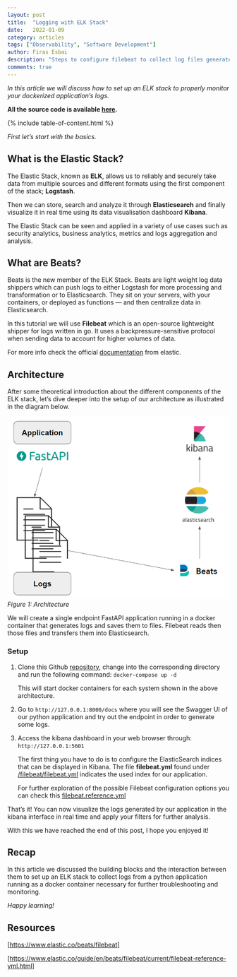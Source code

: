 ```yaml
---
layout: post
title:  "Logging with ELK Stack"
date:   2022-01-09
category: articles
tags: ["Observability", "Software Development"]
author: Firas Esbai
description: "Steps to configure filebeat to collect log files generated by python application running in docker container and saves them to elasticsearch"
comments: true
---
```


*In this article we will discuss how to set up an ELK stack to properly monitor your dockerized application’s logs.* 

**All the source code is available [here].**

{% include table-of-content.html %}

*First let’s start with the basics.*

## What is the Elastic Stack? ##

The Elastic Stack, known as **ELK**, allows us to reliably and securely take data from multiple sources and different formats using the first component of the stack; **Logstash**. 

Then we can store, search and analyze it through **Elasticsearch** and finally visualize it in real time using its data visualisation dashboard **Kibana**.   

The Elastic Stack can be seen and applied in a variety of use cases such as security analytics, business analytics, metrics and logs aggregation and analysis.  

## What are Beats? ##

Beats is the new member of the ELK Stack. Beats are light weight log data shippers which can push logs to either Logstash for more processing and transformation or to Elasticsearch.
They sit on your servers, with your containers, or deployed as functions — and then centralize data in Elasticsearch. 

In this tutorial we will use **Filebeat** which is an open-source lightweight shipper for logs written in go. 
It uses a backpressure-sensitive protocol when sending data to account for higher volumes of data.

For more info check the official [documentation] from elastic.  

## Architecture ##

After some theoretical introduction about the different components of the ELK stack, let’s dive deeper into the setup of our architecture as illustrated in the diagram below. 

![image](/assets/images/articles/5_logging_with_elk_stack.PNG)
<br />*Figure 1: Architecture*

We will create a single endpoint FastAPI application running in a docker container that generates logs and saves them to files. Filebeat reads then those files and transfers them into Elasticsearch. 

### Setup ### 

1. Clone this Github [repository], change into the corresponding directory and run the following command: `docker-compose up -d` 
    
   This will start docker containers for each system shown in the above architecture. 

2. Go to `http://127.0.0.1:8000/docs` where you will see the Swagger UI of our python application and try out  the endpoint in order to generate some logs. 

3. Access the kibana dashboard in your web browser through: `http://127.0.0.1:5601`
   
   The first thing you have to do is to configure the ElasticSearch indices that can be displayed in Kibana.
   The file **filebeat.yml** found under [/filebeat/filebeat.yml] indicates the used index for our application. 
   
   For further exploration of the possible Filebeat configuration options you can check this [filebeat.reference.yml] 


That’s it! You can now visualize the logs generated by our application in the kibana interface in real time and apply your filters for further analysis. 


With this we have reached the end of this post, I hope you enjoyed it! 

## Recap ## 

In this article we discussed the building blocks and the interaction between them to set up an ELK stack to collect logs from a python application running as a docker container necessary for further troubleshooting and monitoring.

*Happy learning!*

## Resources ##

[https://www.elastic.co/beats/filebeat]

[https://www.elastic.co/guide/en/beats/filebeat/current/filebeat-reference-yml.html]



[here]: https://github.com/firasesbai/fastapi-elk-stack-logging
[documentation]: https://www.elastic.co/beats/filebeat
[repository]: https://github.com/firasesbai/fastapi-elk-stack-logging
[/filebeat/filebeat.yml]: https://github.com/firasesbai/fastapi-elk-stack-logging/blob/main/filebeat/filebeat.yml
[filebeat.reference.yml]: https://www.elastic.co/guide/en/beats/filebeat/current/filebeat-reference-yml.html
[https://www.elastic.co/beats/filebeat]: https://www.elastic.co/beats/filebeat
[https://www.elastic.co/guide/en/beats/filebeat/current/filebeat-reference-yml.html]: https://www.elastic.co/guide/en/beats/filebeat/current/filebeat-reference-yml.html 